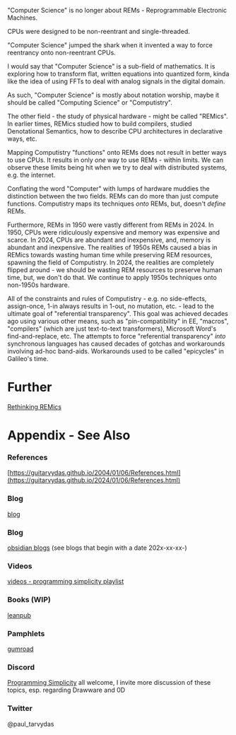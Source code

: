 "Computer Science" is no longer about REMs - Reprogrammable Electronic Machines.

CPUs were designed to be non-reentrant and single-threaded. 

"Computer Science" jumped the shark when it invented a way to force reentrancy onto non-reentrant CPUs.  

I would say that "Computer Science" is a sub-field of mathematics. It is exploring how to transform flat, written equations into quantized form, kinda like the idea of using FFTs to deal with analog signals in the digital domain.

As such, "Computer Science" is mostly about notation worship, maybe it should be called "Computing Science" or "Computistry".

The other field - the study of physical hardware - might be called "REMics". In earlier times, REMics studied how to build compilers, studied Denotational Semantics, how to describe CPU architectures in declarative ways, etc.

Mapping Computistry "functions" onto REMs does not result in better ways to use CPUs. It results in only *one* way to use REMs - within limits. We can observe these limits being hit when we try to deal with distributed systems, e.g. the internet.

Conflating the word "Computer" with lumps of hardware muddies the distinction between the two fields. REMs can do more than just compute functions. Computistry maps its techniques *onto* REMs, but, doesn't *define* REMs.

Furthermore, REMs in 1950 were vastly different from REMs in 2024. In 1950, CPUs were ridiculously expensive and memory was expensive and scarce. In 2024, CPUs are abundant and inexpensive, and, memory is abundant and inexpensive. The realities of 1950s REMs caused a bias in REMics towards wasting human time while preserving REM resources, spawning the field of Computistry. In 2024, the realities are completely flipped around - we should be wasting REM resources to preserve human time, but, we don't do that. We continue to apply 1950s techniques onto non-1950s hardware.

 All of the constraints and rules of Computistry  - e.g. no side-effects, assign-once, 1-in always results in 1-out, no mutation, etc. - lead to the ultimate goal of "referential transparency". This goal was achieved decades ago using various other means, such as "pin-compatibility" in EE, "macros", "compilers" (which are just text-to-text transformers), Microsoft Word's find-and-replace, etc. The attempts to force "referential transparency" *into* synchronous languages has caused decades of gotchas and workarounds involving ad-hoc band-aids. Workarounds used to be called "epicycles" in Galileo's time.

# Further
[Rethinking REMics](https://guitarvydas.github.io/2024/03/26/Rethinking-REMics.html)
# Appendix - See Also

### References

[https://guitarvydas.github.io/2004/01/06/References.html](https://guitarvydas.github.io/2024/01/06/References.html)

### Blog
[blog](https://guitarvydas.github.io/)

### Blog
[obsidian blogs](https://publish.obsidian.md/programmingsimplicity) (see blogs that begin with a date 202x-xx-xx-)
### Videos
[videos - programming simplicity playlist](https://www.youtube.com/@programmingsimplicity2980)
### Books (WIP)
[leanpub](https://leanpub.com/u/paul-tarvydas)
### Pamphlets
[gumroad](https://tarvydas.gumroad.com/l/dvtej?_gl=1*o7hy6z*_ga*MjA0NzUyMDY1Mi4xNzA3NDc3MDIx*_ga_6LJN6D94N6*MTcwNzQ3NzAyMC4xLjEuMTcwNzQ3NzI5Ni4wLjAuMA..)
### Discord
[Programming Simplicity](https://discord.gg/Jjx62ypR) all welcome, I invite more discussion of these topics, esp. regarding Drawware and 0D
### Twitter
@paul_tarvydas

<script src="https://utteranc.es/client.js" 
        repo="guitarvydas/guitarvydas.github.io" 
        issue-term="pathname" 
        theme="github-light" 
        crossorigin="anonymous" 
        async> 
</script> 
